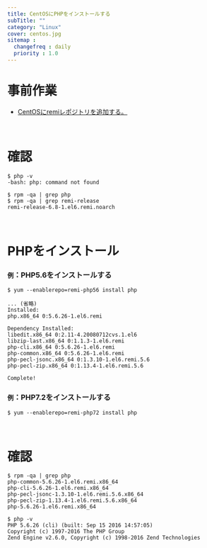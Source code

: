 ```yaml
---
title: CentOSにPHPをインストールする
subTitle: ""
category: "Linux"
cover: centos.jpg
sitemap :
  changefreq : daily
  priority : 1.0
---
```


# 事前作業

* [CentOSにremiレポジトリを追加する。](/linux-remi-release/)

<br>

# 確認

```command
$ php -v
-bash: php: command not found
```

```command
$ rpm -qa | grep php
$ rpm -qa | grep remi-release
remi-release-6.8-1.el6.remi.noarch
```

<br>

# PHPをインストール

### `例`：PHP5.6をインストールする

```command
$ yum --enablerepo=remi-php56 install php

... (省略)
Installed:
php.x86_64 0:5.6.26-1.el6.remi

Dependency Installed:
libedit.x86_64 0:2.11-4.20080712cvs.1.el6
libzip-last.x86_64 0:1.1.3-1.el6.remi
php-cli.x86_64 0:5.6.26-1.el6.remi
php-common.x86_64 0:5.6.26-1.el6.remi
php-pecl-jsonc.x86_64 0:1.3.10-1.el6.remi.5.6
php-pecl-zip.x86_64 0:1.13.4-1.el6.remi.5.6

Complete!
```

### `例`：PHP7.2をインストールする

```command
$ yum --enablerepo=remi-php72 install php
```

<br>

# 確認

```command
$ rpm -qa | grep php
php-common-5.6.26-1.el6.remi.x86_64
php-cli-5.6.26-1.el6.remi.x86_64
php-pecl-jsonc-1.3.10-1.el6.remi.5.6.x86_64
php-pecl-zip-1.13.4-1.el6.remi.5.6.x86_64
php-5.6.26-1.el6.remi.x86_64
```

```command
$ php -v
PHP 5.6.26 (cli) (built: Sep 15 2016 14:57:05)
Copyright (c) 1997-2016 The PHP Group
Zend Engine v2.6.0, Copyright (c) 1998-2016 Zend Technologies
```

<br><br>
